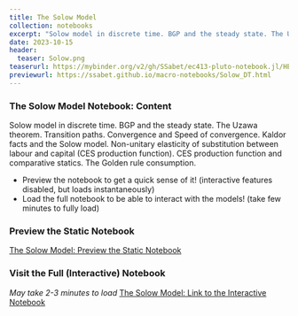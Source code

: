 ```yaml
---
title: The Solow Model
collection: notebooks
excerpt: "Solow model in discrete time. BGP and the steady state. The Uzawa theorem. Transition paths. Convergence and Speed of convergence. Kaldor facts and the Solow model. Non-unitary elasticity of substitution between labour and capital (CES production function). CES production function and comparative statics. The Golden rule consumption."
date: 2023-10-15
header:
  teaser: Solow.png
teaserurl: https://mybinder.org/v2/gh/SSabet/ec413-pluto-notebook.jl/HEAD?urlpath=pluto/open?path=/home/jovyan/notebooks/EC413_Solow.jl
previewurl: https://ssabet.github.io/macro-notebooks/Solow_DT.html
---
```

### The Solow Model Notebook: Content
Solow model in discrete time. BGP and the steady state. The Uzawa theorem. Transition paths. Convergence and Speed of convergence. Kaldor facts and the Solow model. Non-unitary elasticity of substitution between labour and capital (CES production function). CES production function and comparative statics. The Golden rule consumption.

- Preview the notebook to get a quick sense of it! (interactive features disabled, but loads instantaneously)
- Load the full notebook to be able to interact with the models! (take few minutes to fully load)

### Preview the Static Notebook
[The Solow Model: Preview the Static Notebook](https://ssabet.github.io/macro-notebooks/Solow_DT.html)

### Visit the Full (Interactive) Notebook
*May take 2-3 minutes to load*
[The Solow Model: Link to the Interactive Notebook](https://mybinder.org/v2/gh/SSabet/ec413-pluto-notebook.jl/HEAD?urlpath=pluto/open?path=/home/jovyan/notebooks/EC413_Solow.jl)
